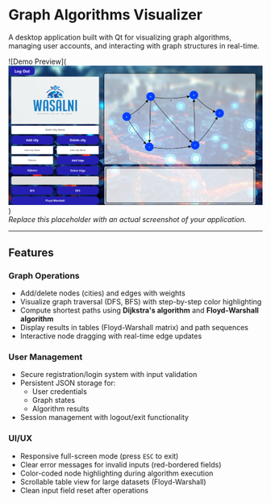 # Graph Algorithms Visualizer

A desktop application built with Qt for visualizing graph algorithms, managing user accounts, and interacting with graph structures in real-time.

![Demo Preview](![alt text](image.png))  
_Replace this placeholder with an actual screenshot of your application._

---

## Features

### **Graph Operations**

- Add/delete nodes (cities) and edges with weights
- Visualize graph traversal (DFS, BFS) with step-by-step color highlighting
- Compute shortest paths using **Dijkstra's algorithm** and **Floyd-Warshall algorithm**
- Display results in tables (Floyd-Warshall matrix) and path sequences
- Interactive node dragging with real-time edge updates

### **User Management**

- Secure registration/login system with input validation
- Persistent JSON storage for:
  - User credentials
  - Graph states
  - Algorithm results
- Session management with logout/exit functionality

### **UI/UX**

- Responsive full-screen mode (press `ESC` to exit)
- Clear error messages for invalid inputs (red-bordered fields)
- Color-coded node highlighting during algorithm execution
- Scrollable table view for large datasets (Floyd-Warshall)
- Clean input field reset after operations
